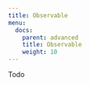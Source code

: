 ```yaml
---
title: Observable
menu:
  docs:
    parent: advanced
    title: Observable
    weight: 10
---
```


Todo
